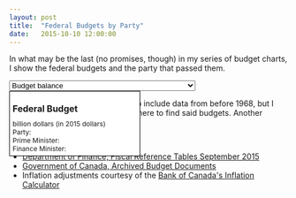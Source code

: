 ```yaml
---
layout: post
title:  "Federal Budgets by Party"
date:   2015-10-10 12:00:00
---
```


<style>

#fedChart svg:not(:nth-of-type(1)) {
  margin-top: 25px;
}

#fedChart .bar.sel {
  fill: black;
}

#fedChart .bar.lib {
	fill: #BF3513;
}

#fedChart .bar.con {
	fill: #1340BF;
}

#fedChart .bar.pc {
	fill: #00BEF2;
}

#fedChart .axis text {
  font: 10px sans-serif;
}

#fedChart .axis path,
#fedChart .axis line {
  fill: none;
  stroke: #000;
  shape-rendering: crispEdges;
}

#fedTip {
  border: 1px solid black;
  background-color: white;
  position: absolute;
  width: 225px;
  height: auto;
  padding: 5px;
  pointer-events: none;
}

#fedTip strong {
  font-weight: bold;
}

#fedTip #tipTop {
  font-size: 16px;
  margin-bottom: 10px !important;
}

#fedTip .tipInfo {
  font-size: 12px;
  margin: 0;
}

</style>

In what may be the last (no promises, though) in my series of budget charts, I show the federal budgets and the party that passed them.

<div>
  <select id="selectFed">
    <option value="budgetBal" selected="selected">Budget balance</option>
    <option value="budgetInf">Budget balance adjusted for inflation (in 2015 dollars)</option>
  </select>
</div>
<div id="fedTip" class="hidden">
  <p id="tipTop"><strong><span id="tipYear"></span> Federal Budget</strong></p>
  <p class="tipInfo"><span id="tipVal"></span> billion dollars <span id="tipBal"></span> <span id="tipInf" class="hidden">(in 2015 dollars)</span></p>
  <p class="tipInfo">Party: <span id="tipParty"></span></p>
	<p class="tipInfo">Prime Minister: <span id="tipPM"></span></p>
	<p class="tipInfo">Finance Minister: <span id="tipFin"></span></p>
</div>
<div id="fedChart"></div>

Note that I really would have liked to include data from before 1968, but I could find virtually nothing about where to find said budgets. Another example of the [war on data](http://www.macleans.ca/news/canada/vanishing-canada-why-were-all-losers-in-ottawas-war-on-data/)?

Sources:

- [Department of Finance, Fiscal Reference Tables September 2015](http://www.fin.gc.ca/frt-trf/2015/frt-trf-15-eng.asp)
- [Government of Canada, Archived Budget Documents](http://www.budget.gc.ca/pdfarch/index-eng.html)
- Inflation adjustments courtesy of the [Bank of Canada's Inflation Calculator](http://www.bankofcanada.ca/rates/related/inflation-calculator/)

<script>

fedChart();

var coordinates = [0, 0];

var body = d3.select("body")
  .on("mousemove", function() {
    coordinates = d3.mouse(this);
  })
  .on("mousedown", function() {
    coordinates = d3.mouse(this);
  });

function fedChart() {
	var margin = {top: 40, right: 20, bottom: 30, left: 40},
    width = 740 - margin.left - margin.right,
    height = 400 - margin.top - margin.bottom;
		
	var y = d3.scale.linear()
    .range([height, 0]);

	var x = d3.scale.ordinal()
    .rangeRoundBands([0, width], .2);
		
	var xAxis = d3.svg.axis();

	var yAxis = d3.svg.axis()
    .scale(y)
    .orient("left");
		
	var format = d3.time.format("%Y");
	
	var fedChart = d3.select("#fedChart")
		.append("svg")
		  .attr("class", "fedBudgets")
	    .attr("width", width + margin.left + margin.right)
	    .attr("height", height + margin.top + margin.bottom)
	  .append("g")
	    .attr("transform", "translate(" + margin.left + "," + margin.top + ")");
			
	var dispData = "Budget Balance";
	
	d3.csv("{{ site.baseurl }}/data/fed_budgets.csv", type, function(error, data) {
		x.domain(data.map(function(d) { return d.Year; }));
		y.domain(d3.extent(data, function(d) { return d["Budget Balance"]; })).nice();
		
		fedChart.append("g")
		    .attr("class", "x axis")
		  .append("line")
		    .attr("y1", y(0))
		    .attr("y2", y(0))
				.attr("x2", width);
		
	  fedChart.append("g")
	    .attr("class", "y axis")
	    .call(yAxis);
		
		var fedBudgets = fedChart.selectAll(".bar")
		    .data(data)
		  .enter().append("rect")
		    .attr("class", function(d) {
					if (d.Party === "Liberal") {
						return "bar lib";
					} else if (d.Party === "Conservative") {
						return "bar con";
					} else {
						return "bar pc";
					}
		    })
		    .attr("x", function(d) { return x(d.Year); })
		    .attr("y", function(d) { return y(0); })
		    .attr("width", x.rangeBand())
		    .attr("height", function(d) { return 0; })
		    .on("mouseover", function(d) {
					d3.select(this).attr("opacity", 0.5);
		      showTooltip(d);
		    })
		    .on("mousedown", function(d) {
					d3.select(this).attr("opacity", 0.5);
		      showTooltip(d);
		    })
		    .on("mouseout", function(d) {
					d3.select(this).attr("opacity", 1);
		      d3.select("#fedTip").classed("hidden", true);
		    });
				
				function showTooltip(d) {
	        var xPos = coordinates[0] + 10;
	        if (d.Year > 2000) {
	          xPos = coordinates[0] - 250;
	        }
	        var yPos = coordinates[1];
					
	        d3.select("#fedTip")
	          .style("left", xPos + "px")
	          .style("top", yPos + "px")
	          .select("#tipYear")
	          .text(d.Year);
						
          d3.select("#fedTip").select("#tipVal")
            .text(Math.abs(d[dispData]).toFixed(2));
					
          if (d[dispData] > 0) {
            d3.select("#fedTip").select("#tipBal")
              .text("surplus");
          } else {
            d3.select("#fedTip").select("#tipBal")
              .text("deficit");
          }
					
					if (dispData === "Budget Balance") {
						d3.select("#fedTip").select("#tipInf").classed("hidden", true);
					} else {
						d3.select("#fedTip").select("#tipInf").classed("hidden", false);						
					}
					
					d3.select("#fedTip").select("#tipParty")
						.text(d.Party);
						
					d3.select("#fedTip").select("#tipPM")
						.text(d["Prime Minister"]);
						
					d3.select("#fedTip").select("#tipFin")
						.text(d["Finance Minister"]);
					
					d3.select("#fedTip").classed("hidden", false);
				}
		
    fedBudgets.transition()
      .delay(function(d, i) { return i * 32})
      .attr("y", function(d) { return y(Math.max(0, d["Budget Balance"])); })
      .attr("height", function(d) { return Math.abs(y(d["Budget Balance"]) - y(0));});
			
		d3.select("#selectFed")
			.on("change", function(d) {
				if (this.options[this.selectedIndex].value === "budgetBal") {
					y.domain(d3.extent(data, function(d) { return d["Budget Balance"]; })).nice();
					
			    fedBudgets.transition()
			      .delay(function(d, i) { return i * 32})
			      .attr("y", function(d) { return y(Math.max(0, d["Budget Balance"])); })
			      .attr("height", function(d) { return Math.abs(y(d["Budget Balance"]) - y(0));});

					d3.selectAll("g .x.axis").remove();
					d3.selectAll("g .y.axis").remove();
				
					fedChart.append("g")
					    .attr("class", "x axis")
					  .append("line")
					    .attr("y1", y(0))
					    .attr("y2", y(0))
							.attr("x2", width);
	
				  fedChart.append("g")
				    .attr("class", "y axis")
				    .call(yAxis);
						
					dispData = "Budget Balance";
				} else {
					y.domain(d3.extent(data, function(d) { return d["Budget Balance adjusted for inflation"]; })).nice();
					
			    fedBudgets.transition()
			      .delay(function(d, i) { return i * 32})
			      .attr("y", function(d) { return y(Math.max(0, d["Budget Balance adjusted for inflation"])); })
			      .attr("height", function(d) { return Math.abs(y(d["Budget Balance adjusted for inflation"]) - y(0));});
						
						
					d3.selectAll("g .x.axis").remove();
					d3.selectAll("g .y.axis").remove();
					
					fedChart.append("g")
					    .attr("class", "x axis")
					  .append("line")
					    .attr("y1", y(0))
					    .attr("y2", y(0))
							.attr("x2", width);
		
				  fedChart.append("g")
				    .attr("class", "y axis")
				    .call(yAxis);
						
					dispData = "Budget Balance adjusted for inflation";
				}
			})
	});
	
	function type(d) {
		//d.Year = format.parse(d.Year);
		d.Year = + d.Year;
		d["Budget Balance"] = (+d["Budget Balance"]) / 1000;
		d["Budget Balance adjusted for inflation"] = (+d["Budget Balance adjusted for inflation"]) / 1000;
		
		return d;
	}
}
</script>